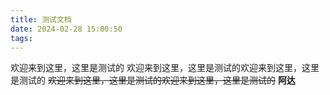 ```yaml
---
title: 测试文档
date: 2024-02-28 15:00:50
tags:
---
```

欢迎来到这里，这里是测试的
欢迎来到这里，这里是测试的欢迎来到这里，这里是测试的
~~欢迎来到这里，这里是测试的欢迎来到这里，这里是测试的~~
**阿达**

